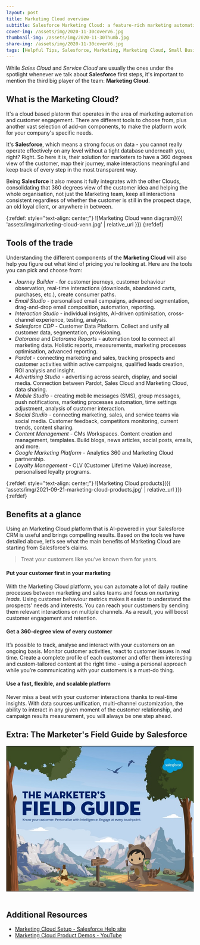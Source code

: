 ```yaml
---
layout: post
title: Marketing Cloud overview
subtitle: Salesforce Marketing Cloud: a feature-rich marketing automation platform that helps you succeed with customer engagement and personalised experience.
cover-img: /assets/img/2020-11-30coverV6.jpg
thumbnail-img: /assets/img/2020-11-30Thumb.jpg
share-img: /assets/img/2020-11-30coverV6.jpg
tags: [Helpful Tips, Salesforce, Marketing, Marketing Cloud, Small Businesses]
---
```


While *Sales Cloud* and *Service Cloud* are usually the ones under the spotlight whenever we talk about **Salesforce** first steps, it's important to mention the third big player of the team: **Marketing Cloud**.

## What is the Marketing Cloud?

It's a cloud based platorm that operates in the area of marketing automation and customer engagement. There are different tools to choose from, plus another vast selection of add-on components, to make the platform work for your company's specific needs.

It's **Salesforce**, which means a strong focus on data - you cannot really operate effectively on any level without a tight database underneath you, right? Right. So here it is, their solution for marketers to have a 360 degrees view of the customer, map their journey, make interactions meaningful and keep track of every step in the most transparent way.

Being **Salesforce** it also means it fully integrates with the other Clouds, consolidating that 360 degrees view of the customer idea and helping the whole organisation, not just the Marketing team, keep all interactions consistent regardless of whether the customer is still in the prospect stage, an old loyal client, or anywhere in between.

{:refdef: style="text-align: center;"}
![Marketing Cloud venn diagram]({{ 'assets/img/marketing-cloud-venn.jpg' | relative_url }})
{:refdef}

## Tools of the trade

Understanding the different components of the **Marketing Cloud** will also help you figure out what kind of pricing you're looking at. Here are the tools you can pick and choose from:

* *Journey Builder* - for customer journeys, customer behaviour observation, real-time interactions (downloads, abandoned carts, purchases, etc.), create consumer paths.
* *Email Studio* - personalised email campaigns, advanced segmentation, drag-and-drop email composition, automation, reporting.
* *Interaction Studio* - individual insights, AI-driven optimisation, cross-channel experience, testing, analysis.
* *Salesforce CDP* - Customer Data Platform. Collect and unify all customer data, segmentation, provisioning.
* *Datorama* and *Datorama Reports* - automation tool to connect all marketing data. Holistic reports, measurements, marketing processes optimisation, advanced reporting.
* *Pardot* - connecting marketing and sales, tracking prospects and customer activities within active campaigns, qualified leads creation, ROI analysis and insight.
* *Advertising Studio* - advertising across search, display, and social media. Connection between Pardot, Sales Cloud and Marketing Cloud, data sharing.
* *Mobile Studio* - creating mobile messages (SMS), group messages, push notifications, marketing processes automation, time settings adjustment, analysis of customer interaction.
* *Social Studio* - connecting marketing, sales, and service teams via social media. Customer feedback, competitors monitoring, current trends, content sharing.
* *Content Management* - CMs Workspaces. Content creation and management, templates. Build blogs, news articles, social posts, emails, and more.
* *Google Marketing Platform* - Analytics 360 and Marketing Cloud partnership.
* *Loyalty Management* - CLV (Customer Lifetime Value) increase, personalised loyalty programs.

{:refdef: style="text-align: center;"}
![Marketing Cloud products]({{ 'assets/img/2021-09-21-marketing-cloud-products.jpg' | relative_url }})
{:refdef}

## Benefits at a glance

Using an Marketing Cloud platform that is AI-powered in your Salesforce CRM is useful and brings compelling results. Based on the tools we have detailed above, let’s see what the main benefits of Marketing Cloud are starting from Salesforce's claims.

> Treat your customers like you’ve known them for years.

#### Put your customer first in your marketing
With the Marketing Cloud platform, you can automate a lot of daily routine processes between marketing and sales teams and focus on *nurturing leads*. Using customer behaviour metrics makes it easier to understand the prospects’ needs and interests. You can reach your customers by sending them relevant interactions on multiple channels. As a result, you will boost customer engagement and retention.

#### Get a 360-degree view of every customer
It’s possible to track, analyse and interact with your customers on an ongoing basis. Monitor customer activities, react to customer issues in real time. Create a complete profile of each customer and offer them interesting and custom-tailored content at the right time - using a personal approach while you’re communicating with your customers is a must-do thing.

#### Use a fast, flexible, and scalable platform
Never miss a beat with your customer interactions thanks to real-time insights. With data sources unification, multi-channel customization, the ability to interact in any given moment of the customer relationship, and campaign results measurement, you will always be one step ahead.

## Extra: The Marketer's Field Guide by Salesforce

[![Marketers Field Guide by Salesforce](https://github.com/Ao-Collaboration/Ao-Collaboration.github.io/blob/f0c73db383adc5d63d476d269b56826a26a11db9/assets/img/2021-09-21-marketer=guide-salesforce.jpg)](https://www.salesforce.com/content/dam/web/en_us/www/assets/pdf/datasheets/mc-marketing-fieldguide-customer-trailblazer.pdf)
<br/>
<br/>

## Additional Resources
* [Marketing Cloud Setup - Salesforce Help site](https://help.salesforce.com/s/articleView?id=sf.mc_overview_administration.htm&type=5)
* [Marketing Cloud Product Demos - YouTube](https://youtube.com/playlist?list=PLnobS_RgN7JZllqFqitI4LQMGI0oE5AYL)
